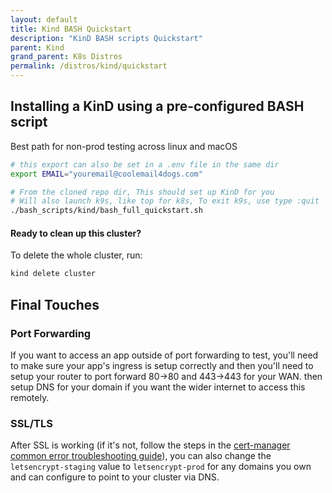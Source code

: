 ```yaml
---
layout: default
title: Kind BASH Quickstart
description: "KinD BASH scripts Quickstart"
parent: Kind
grand_parent: K8s Distros
permalink: /distros/kind/quickstart
---
```


## Installing a KinD using a pre-configured BASH script
Best path for non-prod testing across linux and macOS

```bash
# this export can also be set in a .env file in the same dir
export EMAIL="youremail@coolemail4dogs.com"

# From the cloned repo dir, This should set up KinD for you
# Will also launch k9s, like top for k8s, To exit k9s, use type :quit
./bash_scripts/kind/bash_full_quickstart.sh
```

#### Ready to clean up this cluster?
To delete the whole cluster, run:

```bash
kind delete cluster
```

## Final Touches

### Port Forwarding
If you want to access an app outside of port forwarding to test, you'll need to make sure your app's ingress is setup correctly and then you'll need to setup your router to port forward 80->80 and 443->443 for your WAN. then setup DNS for your domain if you want the wider internet to access this remotely.

### SSL/TLS

After SSL is working (if it's not, follow the steps in the [cert-manager common error troubleshooting guide](https://cert-manager.io/docs/faq/acme/#common-errors)), you can also change the `letsencrypt-staging` value to `letsencrypt-prod` for any domains you own and can configure to point to your cluster via DNS.

